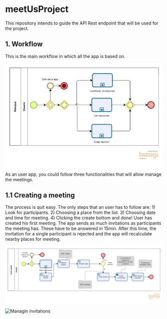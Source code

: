# meetUsProject
This repository intends to guide the API Rest endpoint that will be used for the project.

## 1. Workflow

This is the main workflow in which all the app is based on.

![Main workflow](/images/principalWorkflow.png)

As an user app, you could follow three functionalities that will allow manage the meetings. 

## 1.1 Creating a meeting

The process is quit easy. The only steps that an user has to follow are: 1) Look for participants. 2) Choosing a place from the list. 3) Choosing date and time for meeting. 4) Clicking the create bottom and done! User has created his first meeting. The app sends as much invitations as participants the meeting has. These have to be answered in 15min. After this time, the invitation for a single participant is rejected and the app will recalculate nearby places for meeting.

![Creating meeting](/images/creatingMeeting.png)

![Managin invitations](/images/managinINvitation.png)

